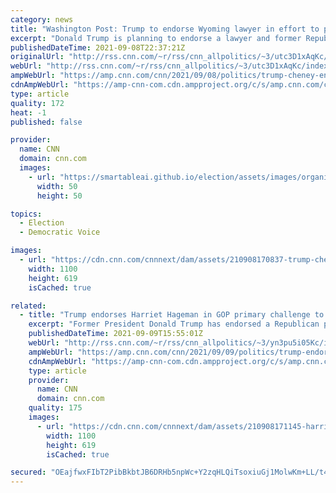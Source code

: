 ```yaml
---
category: news
title: "Washington Post: Trump to endorse Wyoming lawyer in effort to primary Cheney "
excerpt: "Donald Trump is planning to endorse a lawyer and former Republican Party official in Wyoming in an effort to primary GOP Rep. Liz Cheney, an outspoken critic of the former President who has drawn his ire for rejecting his claims of voter fraud in the 2020 election, The Washington Post reported Wednesday.\n"
publishedDateTime: 2021-09-08T22:37:21Z
originalUrl: "http://rss.cnn.com/~r/rss/cnn_allpolitics/~3/utc3D1xAqKc/index.html"
webUrl: "http://rss.cnn.com/~r/rss/cnn_allpolitics/~3/utc3D1xAqKc/index.html"
ampWebUrl: "https://amp.cnn.com/cnn/2021/09/08/politics/trump-cheney-endorsement-primary-harriet-hageman/index.html"
cdnAmpWebUrl: "https://amp-cnn-com.cdn.ampproject.org/c/s/amp.cnn.com/cnn/2021/09/08/politics/trump-cheney-endorsement-primary-harriet-hageman/index.html"
type: article
quality: 172
heat: -1
published: false

provider:
  name: CNN
  domain: cnn.com
  images:
    - url: "https://smartableai.github.io/election/assets/images/organizations/cnn.com-50x50.jpg"
      width: 50
      height: 50

topics:
  - Election
  - Democratic Voice

images:
  - url: "https://cdn.cnn.com/cnnnext/dam/assets/210908170837-trump-cheney-split-super-tease.jpg"
    width: 1100
    height: 619
    isCached: true

related:
  - title: "Trump endorses Harriet Hageman in GOP primary challenge to Liz Cheney"
    excerpt: "Former President Donald Trump has endorsed a Republican primary challenger to Wyoming Rep. Liz Cheney, a vocal critic of the former president who voted to impeach him earlier this year.\n    \n"
    publishedDateTime: 2021-09-09T15:55:01Z
    webUrl: "http://rss.cnn.com/~r/rss/cnn_allpolitics/~3/yn3pu5i05Kc/index.html"
    ampWebUrl: "https://amp.cnn.com/cnn/2021/09/09/politics/trump-endorses-harriet-hageman-cheney-challenger/index.html"
    cdnAmpWebUrl: "https://amp-cnn-com.cdn.ampproject.org/c/s/amp.cnn.com/cnn/2021/09/09/politics/trump-endorses-harriet-hageman-cheney-challenger/index.html"
    type: article
    provider:
      name: CNN
      domain: cnn.com
    quality: 175
    images:
      - url: "https://cdn.cnn.com/cnnnext/dam/assets/210908171145-harriet-hageman-2018-super-tease.jpg"
        width: 1100
        height: 619
        isCached: true

secured: "OEajfwxFIbT2PibBkbtJB6DRHb5npWc+Y2zqHLQiTsoxiuGj1MolwKm+LL/t4HohZZqlGtcm3ceXlxmj8/+4oG21wx9qslxGXA5AkscYQJZ6NG1DrgQ9G6WwJ5QV3Jd2qVaAW1CmDOyoPop8GFkz/MWqzHsiYOx7Am43MzzDRKnLjKSFNTwZrBcWLcUX/HAaoAZ/gPu4AekQ2qHXO6pRXC5UfluvwjcHxY26PLPB3tMwYXjdFkyqHu8OHIHOem4M29BUzn1EC5J7HodZEbQGQZkTOPyD8XflihXjUDDigK9ZwhbjsD+RLxRzrI2CsM2BoY6LgEOaI91w5boLEw50s6NyV508wM86oYhnChKwLmI=;d+elVR/Dn7m1VwqXbmUr6A=="
---
```


